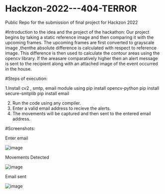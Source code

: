 # Hackzon-2022---404-TERROR
Public Repo for the submission of final project for Hackzon 2022

#Introduction to the idea and the project of the hackathon:
Our project begins by taking a static reference image and then comparing it with the upcoming frames. The upcoming frames are first converted to grayscale image ,thenthe absolute difference is calculated with respect to reference image. This difference is then used to calculate the contour areas using the opencv library. If the areasare comparatively higher then an alert message is sent to the recipient along with an attached  image of the event occurred in the house.


#Steps of execution:

1.Install cv2 , smtp, email module using
    pip install opencv-python
    pip install secure-smtplib
    pip install email
    
2. Run the code using any compiler.
3. Enter a valid email address to recieve the alerts.
4. The movements will be captured and then sent to the entered email address.

#Screenshots:

Enter email

![image](https://user-images.githubusercontent.com/73791070/202212034-f1a0b8e7-d82e-4fd9-9964-8a49ea2e9ec3.png)

Movements Detected

![image](https://user-images.githubusercontent.com/73791070/202212186-7ffd42e5-a689-4dbc-aac6-1d2c62f96ab8.png)

Email sent

![image](https://user-images.githubusercontent.com/73791070/202212443-99b9cef8-b7f1-49c1-811e-a1b8f53d806b.png)



